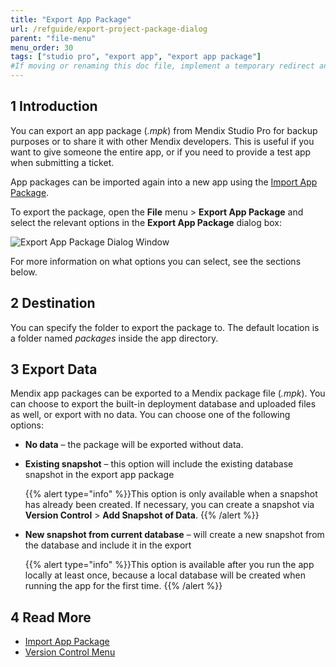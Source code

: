 ```yaml
---
title: "Export App Package"
url: /refguide/export-project-package-dialog
parent: "file-menu"
menu_order: 30
tags: ["studio pro", "export app", "export app package"]
#If moving or renaming this doc file, implement a temporary redirect and let the respective team know they should update the URL in the product. See Mapping to Products for more details.
---
```


## 1 Introduction
You can export an app package (*.mpk*) from Mendix Studio Pro for backup purposes or to share it with other Mendix developers. This is useful if you want to give someone the entire app, or if you need to provide a test app when submitting a ticket.

App packages can be imported again into a new app using the [Import App Package](import-project-package-dialog).

To export the package, open the **File** menu > **Export App Package** and select the relevant options in the **Export App Package** dialog box:

![Export App Package Dialog Window](attachments/file-menu/export-project-package.png)

 For more information on what options you can select, see the sections below. 

## 2 Destination

You can specify the folder to export the package to. The default location is a folder named *packages* inside the app directory.

## 3 Export Data

Mendix app packages can be exported to a Mendix package file (*.mpk*).  You can choose to export the built-in deployment database and uploaded files as well, or export with no data. You can choose one of the following options:

* **No data** – the package will be exported without data.

* **Existing snapshot** – this option will include the existing database snapshot in the export app package
  
	{{% alert type="info" %}}This option is only available when a snapshot has already been created. If necessary, you can create a snapshot via **Version Control** > **Add Snapshot of Data**.
	{{% /alert %}}
  
* **New snapshot from current database** – will create a new snapshot from the database and include it in the export

	{{% alert type="info" %}}This option is available after you run the app locally at least once, because a local database will be created when running the app for the first time.
	{{% /alert %}}

## 4 Read More

* [Import App Package](import-project-package-dialog)
* [Version Control Menu](version-control-menu)
